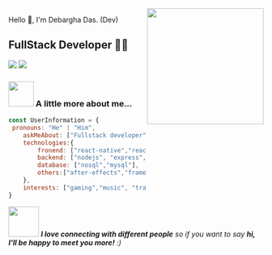 <img align='right' src="https://media.giphy.com/media/M9gbBd9nbDrOTu1Mqx/giphy.gif" width="230">

Hello 🙏,
I'm Debargha Das. (Dev) 
## FullStack Developer 👨‍💻

[![](https://img.shields.io/badge/Facebook-DebarghaDas-blue)](https://www.facebook.com/debargha.das.official/)
[![](https://img.shields.io/badge/Gmail-zirosyntax%40gmail.com-red)](mailto:zirosyntax@gmail.com)


### <img src="https://media.giphy.com/media/VgCDAzcKvsR6OM0uWg/giphy.gif" width="50"> A little more about me...  


```javascript
const UserInformation = {
 pronouns: "He" | "Him",
    askMeAbout: ["Fullstack developer"],
    technologies:{
        fronend: ["react-native","reactjs","nextjs","typescript"],
        backend: ["nodejs", "express","socketIO","bun"],
        database: ["nosql","mysql"],
        others:["after-effects","framer-motion","Python"]
    },
    interests: ["gaming","music", "travel", "movie"]
}
```

<img src="https://media.giphy.com/media/LnQjpWaON8nhr21vNW/giphy.gif" width="60"> <em><b>I love connecting with different people</b> so if you want to say <b>hi, I'll be happy to meet you more!</b> :)</em>
